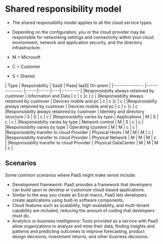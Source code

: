 # Shared responsibility model
- The shared responsibility model applies to all the cloud service types.

- Depending on the configuration, you or the cloud provider may be responsible for networking settings and connectivity within your cloud environment, network and application security, and the directory infrastructure.

- M = Microsoft
- C = Customer
- S = Shared 

| Type                                       | Responsbility        | SaaS | Paas| IaaS| On-prem |
|-------------- -                            |---------------       |------|------|----|----------|
|Responsisbilty always retainred by custmoer | Information and Data | c    | c    |c    | c       |
|Responsisbilty always retainred by custmoer | Devices mobile and pc  | c    | c    |c    | c     |
|Responsisbilty always retainred by custmoer | Devices mobile and pc  | c    | c    |c    | c       
|Responsisbilty always retainred by custmoer | Idemtity and directory structure | S | S | c | c |
|Responsisbilty varies by type | Applications | M | S | c | c |
|Responsisbilty varies by type | Network control | M | S | c | c |
|Responsisbilty varies by type | Operating szystem | M | M | c | c |
|Responsisbilty transfer to cloud Provider  | Physical Hosts | M | M | M | c |
|Responsisbilty transfer to cloud Provider  | Physical Network | M | M | M | c |
|Responsisbilty transfer to cloud Provider  | Physical DataCenter | M | M | M | c |

## Scenarios
Some common scenarios where PaaS might make sense include:

- Development framework: PaaS provides a framework that developers can build upon to develop or customize cloud-based applications. 
- Similar to the way you create an Excel macro, PaaS lets developers create applications using built-in software components. 
- Cloud features such as scalability, high-availability, and multi-tenant capability are included, reducing the amount of coding that developers must do.
- Analytics or business intelligence: Tools provided as a service with PaaS allow organizations to analyze and mine their data, finding insights and patterns and predicting outcomes to improve forecasting, product design decisions, investment returns, and other business decisions.





